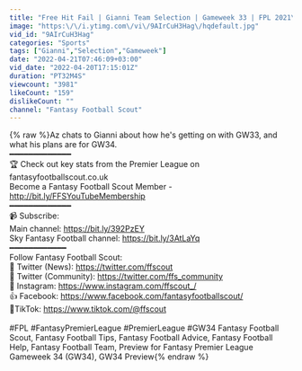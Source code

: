 ```yaml
---
title: "Free Hit Fail | Gianni Team Selection | Gameweek 33 | FPL 2021\/22"
image: "https:\/\/i.ytimg.com\/vi\/9AIrCuH3Hag\/hqdefault.jpg"
vid_id: "9AIrCuH3Hag"
categories: "Sports"
tags: ["Gianni","Selection","Gameweek"]
date: "2022-04-21T07:46:09+03:00"
vid_date: "2022-04-20T17:15:01Z"
duration: "PT32M4S"
viewcount: "3981"
likeCount: "159"
dislikeCount: ""
channel: "Fantasy Football Scout"
---
```

{% raw %}Az chats to Gianni about how he's getting on with GW33, and what his plans are for GW34.<br /> ━━━━━━━━━━━━━ <br />🏆 Check out key stats from the Premier League on fantasyfootballscout.co.uk <br />Become a Fantasy Football Scout Member - <a rel="nofollow" target="blank" href="http://bit.ly/FFSYouTubeMembership">http://bit.ly/FFSYouTubeMembership</a><br />━━━━━━━━━━━━━ <br />📹 Subscribe:<br />Main channel: <a rel="nofollow" target="blank" href="https://bit.ly/392PzEY">https://bit.ly/392PzEY</a> <br />Sky Fantasy Football channel: <a rel="nofollow" target="blank" href="https://bit.ly/3AtLaYq">https://bit.ly/3AtLaYq</a><br />━━━━━━━━━━━━ <br />Follow Fantasy Football Scout: <br />💸 Twitter (News): <a rel="nofollow" target="blank" href="https://twitter.com/ffscout">https://twitter.com/ffscout</a> <br />💸 Twitter (Community): <a rel="nofollow" target="blank" href="https://twitter.com/ffs_community">https://twitter.com/ffs_community</a> <br />📸 Instagram: <a rel="nofollow" target="blank" href="https://www.instagram.com/ffscout_/">https://www.instagram.com/ffscout_/</a> <br />👍 Facebook: <a rel="nofollow" target="blank" href="https://www.facebook.com/fantasyfootballscout/">https://www.facebook.com/fantasyfootballscout/</a> <br />📱TikTok: <a rel="nofollow" target="blank" href="https://www.tiktok.com/@ffscout">https://www.tiktok.com/@ffscout</a><br /><br />#FPL #FantasyPremierLeague #PremierLeague #GW34 Fantasy Football Scout, Fantasy Football Tips, Fantasy Football Advice, Fantasy Football Help, Fantasy Football Team, Preview for Fantasy Premier League Gameweek 34 (GW34), GW34 Preview{% endraw %}
